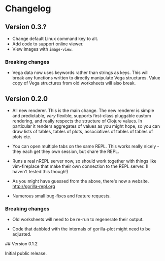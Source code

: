 # Changelog

## Version 0.3.?

- Change default Linux command key to alt.
- Add code to support online viewer.
- View images with `image-view`.

### Breaking changes

- Vega data now uses keywords rather than strings as keys. This will break any functions written to directly manipulate
  Vega structures. Value copy of Vega structures from old worksheets will also break.

## Version 0.2.0

- All new renderer. This is the main change. The new renderer is simple and predictable, _very_ flexible, supports
  first-class pluggable custom rendering, and really respects the structure of Clojure values. In particular it renders
  aggregates of values as you might hope, so you can draw lists of tables, tables of plots, associatives of tables of
  tables of plots etc.

- You can open multiple tabs on the same REPL. This works really nicely - they each get they own session, but share the
  REPL.

- Runs a real nREPL server now, so should work together with things like vim-fireplace that make their own connection
  to the REPL server. (I haven't tested this though!)

- As you might have guessed from the above, there's now a website. http://gorilla-repl.org

- Numerous small bug-fixes and feature requests.

### Breaking changes

- Old worksheets will need to be re-run to regenerate their output.

- Code that dabbled with the internals of gorilla-plot might need to be adjusted.


## Version 0.1.2

Initial public release.